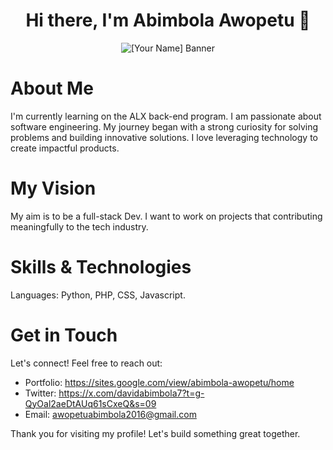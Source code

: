 
<h1 align="center">Hi there, I'm Abimbola Awopetu 👋</h1>

<p align="center">
  <img src="https://github.com/[Tomini1]/[your-profile-banner].png" alt="[Your Name] Banner">
</p>

# About Me
I'm currently learning on the ALX back-end program. I am passionate about software engineering. My journey began with a strong curiosity for solving problems and building innovative solutions. I love leveraging technology to create impactful products.

# My Vision
My aim is to be a full-stack Dev. I want to work on projects that contributing meaningfully to the tech industry.

# Skills & Technologies
Languages: Python, PHP, CSS, Javascript.

# Get in Touch
Let's connect! Feel free to reach out:
- Portfolio: https://sites.google.com/view/abimbola-awopetu/home
- Twitter: https://x.com/davidabimbola7?t=g-QyOal2aeDtAUq61sCxeQ&s=09
-  Email: awopetuabimbola2016@gmail.com

Thank you for visiting my profile! Let's build something great together.
